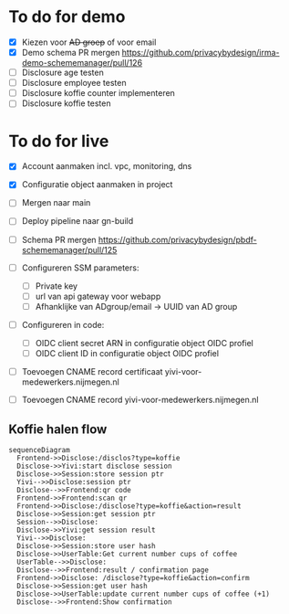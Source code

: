 # To do for demo
- [x] Kiezen voor ~~AD groep~~ of voor email
- [x] Demo schema PR mergen https://github.com/privacybydesign/irma-demo-schememanager/pull/126
- [ ] Disclosure age testen
- [ ] Disclosure employee testen
- [ ] Disclosure koffie counter implementeren
- [ ] Disclosure koffie testen

# To do for live
- [x] Account aanmaken incl. vpc, monitoring, dns
- [x] Configuratie object aanmaken in project
- [ ] Mergen naar main
- [ ] Deploy pipeline naar gn-build
- [ ] Schema PR mergen https://github.com/privacybydesign/pbdf-schememanager/pull/125
- [ ] Configureren SSM parameters:
  - [ ] Private key
  - [ ] url van api gateway voor webapp
  - [ ] Afhanklijke van ADgroup/email -> UUID van AD group
- [ ] Configureren in code:
  - [ ] OIDC client secret ARN in configuratie object OIDC profiel
  - [ ] OIDC client ID in configuratie object OIDC profiel
- [ ] Toevoegen CNAME record certificaat yivi-voor-medewerkers.nijmegen.nl
- [ ] Toevoegen CNAME record yivi-voor-medewerkers.nijmegen.nl




## Koffie halen flow
```mermaid
sequenceDiagram
  Frontend->>Disclose:/disclos?type=koffie
  Disclose->>Yivi:start disclose session
  Disclose->>Session:store session ptr
  Yivi-->>Disclose:session ptr
  Disclose-->>Frontend:qr code
  Frontend->>Frontend:scan qr
  Frontend->>Disclose:/disclose?type=koffie&action=result
  Disclose->>Session:get session ptr
  Session-->>Disclose: 
  Disclose->>Yivi:get session result
  Yivi-->>Disclose: 
  Disclose->>Session:store user hash
  Disclose->>UserTable:Get current number cups of coffee
  UserTable-->>Disclose: 
  Disclose-->>Frontend:result / confirmation page
  Frontend->>Disclose: /disclose?type=koffie&action=confirm
  Disclose->>Session:get user hash
  Disclose->>UserTable:update current number cups of coffee (+1)
  Disclose-->>Frontend:Show confirmation
```